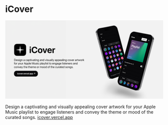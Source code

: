 # iCover

[![iCover Banner](public/assets/brand/banner.png)](https://icover.vercel.app/)

Design a captivating and visually appealing cover artwork for your Apple Music playlist to engage listeners and convey the theme or mood of the curated songs. [icover.vercel.app](https://icover.vercel.app)